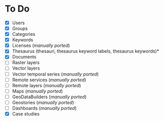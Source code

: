 # To Do

- [x] Users
- [x] Groups
- [x] Categories
- [x] Keywords
- [x] Licenses (*manually ported*)
- [x] Thesaurus (thesauri, thesaurus keyword labels, thesaurus keywords)*
- [x] Documents
- [ ] Raster layers
- [ ] Vector layers
- [ ] Vector temporal series (*manually ported*)
- [ ] Remote services (*manually ported*)
- [ ] Remote layers (*manually ported*)
- [ ] Maps (*manually ported*)
- [ ] GeoDataBuilders (*manually ported*)
- [ ] Geostories (*manually ported*)
- [ ] Dashboards (*manually ported*)
- [x] Case studies
